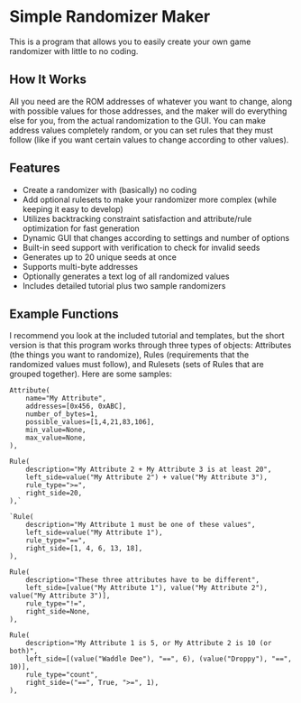 # Simple Randomizer Maker
This is a program that allows you to easily create your own game randomizer with little to no coding.

## How It Works
All you need are the ROM addresses of whatever you want to change, along with possible values for those addresses, and the maker will do everything else for you, from the actual randomization to the GUI. You can make address values completely random, or you can set rules that they must follow (like if you want certain values to change according to other values).

## Features
- Create a randomizer with (basically) no coding
- Add optional rulesets to make your randomizer more complex (while keeping it easy to develop)
- Utilizes backtracking constraint satisfaction and attribute/rule optimization for fast generation
- Dynamic GUI that changes according to settings and number of options
- Built-in seed support with verification to check for invalid seeds
- Generates up to 20 unique seeds at once
- Supports multi-byte addresses
- Optionally generates a text log of all randomized values
- Includes detailed tutorial plus two sample randomizers

## Example Functions
I recommend you look at the included tutorial and templates, but the short version is that this program works through three types of objects: Attributes (the things you want to randomize), Rules (requirements that the randomized values must follow), and Rulesets (sets of Rules that are grouped together). Here are some samples:

```
Attribute(
	name="My Attribute",
	addresses=[0x456, 0xABC],
	number_of_bytes=1,
	possible_values=[1,4,21,83,106],
	min_value=None,
	max_value=None,
),
```
```
Rule(
	description="My Attribute 2 + My Attribute 3 is at least 20",
	left_side=value("My Attribute 2") + value("My Attribute 3"),
	rule_type=">=",
	right_side=20,
),`

`Rule(
	description="My Attribute 1 must be one of these values",
	left_side=value("My Attribute 1"),
	rule_type="==",
	right_side=[1, 4, 6, 13, 18],
),
```
```
Rule(
	description="These three attributes have to be different",
	left_side=[value("My Attribute 1"), value("My Attribute 2"), value("My Attribute 3")],
	rule_type="!=",
	right_side=None,
),
```
```
Rule(
	description="My Attribute 1 is 5, or My Attribute 2 is 10 (or both)",
	left_side=[(value("Waddle Dee"), "==", 6), (value("Droppy"), "==", 10)],
	rule_type="count",
	right_side=("==", True, ">=", 1),
),
```
